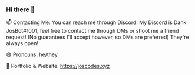 ### Hi there 👋

📫 Contacting Me: You can reach me through Discord! My Discord is Dank JosBot#1001, feel free to contact me through DMs or shoot me a friend request! (No guarantees I'll accept however, so DMs are preferred) They're always open!

😄 Pronouns: he/they

🔭 Portfolio & Website: https://joscodes.xyz

<!--
**JosTheDude/JosTheDude** is a ✨ _special_ ✨ repository because its `README.md` (this file) appears on your GitHub profile.

Here are some ideas to get you started:

- 🔭 I’m currently working on ...
- 🌱 I’m currently learning ...
- 👯 I’m looking to collaborate on ...
- 🤔 I’m looking for help with ...
- 💬 Ask me about ...
- 📫 How to reach me: ...
- 😄 Pronouns: ...
- ⚡ Fun fact: ...
-->
